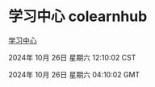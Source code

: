 # 学习中心 colearnhub
[学习中心](http://219.139.197.74:56308/colearnhub/)

2024年 10月 26日 星期六 12:10:02 CST

2024年 10月 26日 星期六 04:10:02 GMT
